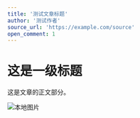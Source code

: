 ```yaml
---
title: '测试文章标题'
author: '测试作者'
source_url: 'https://example.com/source'
open_comment: 1
---
```


# 这是一级标题

这是文章的正文部分。

![本地图片](images/test_image.png)
